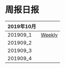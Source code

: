 # 周报日报



| 2019年10月 |                                                              |
| ---------- | ------------------------------------------------------------ |
| 201909_1   | [Weekly](https://github.com/YiguoWang/Domybest/blob/master/001%20-%20WorkDiary/Weekly1909_2.md) |
| 201909_2   |                                                              |
| 201909_3   |                                                              |
| 201909_4   |                                                              |

